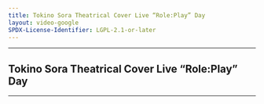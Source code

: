 ```yaml
---
title: Tokino Sora Theatrical Cover Live “Role:Play” Day
layout: video-google
SPDX-License-Identifier: LGPL-2.1-or-later
---
```


---

## Tokino Sora Theatrical Cover Live “Role:Play” Day

<div class="container">
  <video-js id="my-video" class="vjs-fluid vjs-layout-medium" controls preload="auto" poster="/assets/images/soraday-night.png">
    <source src="https://xx58j-my.sharepoint.com/:v:/g/personal/peekaboo_xx58j_onmicrosoft_com/Edn52vWfQT9GmD8DUJ7GgD4BbKYBKbyyVRIWiYnHB8rJ-w?download=1" type="video/mp4"/>
  </video-js>
</div>

---
